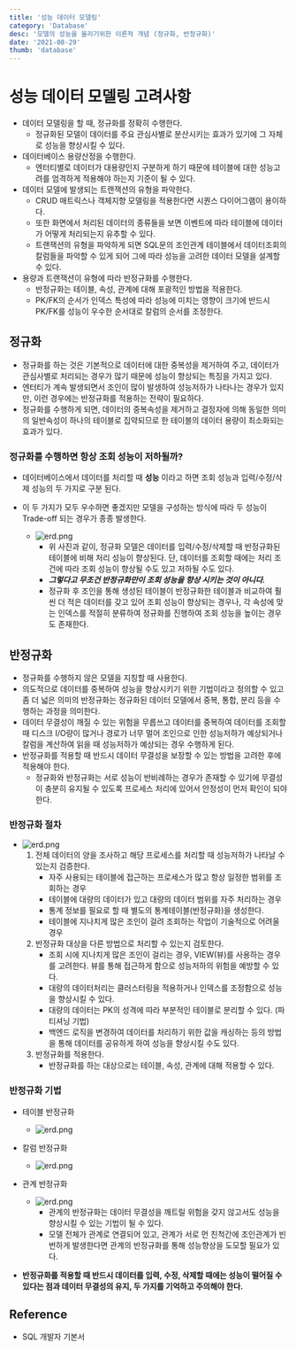 ```yaml
---
title: '성능 데이터 모델링'
category: 'Database'
desc: '모델의 성능을 올리기위한 이론적 개념 (정규화, 반정규화)'
date: '2021-08-29'
thumb: 'database'
---
```


# 성능 데이터 모델링 고려사항
- 데이터 모델링을 할 때, 정규화를 정확히 수행한다.
  - 정규화된 모델이 데이터를 주요 관심사별로 분산시키는 효과가 있기에 그 자체로 성능을 향상시킬 수 있다.
- 데이터베이스 용량산정을 수행한다.
  - 엔터티별로 데이터가 대용량인지 구분하게 하기 때문에 테이블에 대한 성능고려를 엄격하게 적용해야 하는지 기준이 될 수 있다.
- 데이터 모델에 발생되는 트랜잭션의 유형을 파악한다.
  - CRUD 매트릭스나 객체지향 모델링을 적용한다면 시퀀스 다이어그램이 용이하다.
  - 또한 화면에서 처리된 데이터의 종류들을 보면 이벤트에 따라 테이블에 데이터가 어떻게 처리되는지 유추할 수 있다.
  - 트랜잭션의 유형을 파악하게 되면 SQL문의 조인관계 테이블에서 데이터조회의 칼럼들을 파악할 수 있게 되어 그에 따라 성능을 고려한 데이터 모델을 설계할 수 있다.
- 용량과 트랜잭션이 유형에 따라 반정규화를 수행한다.
  - 반정규화는 테이블, 속성, 관계에 대해 포괄적인 방법을 적용한다.
  - PK/FK의 순서가 인덱스 특성에 따라 성능에 미치는 영향이 크기에 반드시 PK/FK를 성능이 우수한 순서대로 칼럼의 순서를 조정한다.

## 정규화
- 정규화를 하는 것은 기본적으로 데이터에 대한 중복성을 제거하여 주고, 데이터가 관심사별로 처리되는 경우가 많기 때문에 성능이 향상되는 특징을 가지고 있다.
- 엔터티가 계속 발생되면서 조인이 많이 발생하여 성능저하가 나타나는 경우가 있지만, 이런 경우에는 반정규화를 적용하는 전략이 필요하다.
- 정규화를 수행하게 되면, 데이터의 중복속성을 제거하고 결정자에 의해 동일한 의미의 일반속성이 하나의 테이블로 집약되므로 한 테이블의 데이터 용량이 최소화되는 효과가 있다.

### 정규화를 수행하면 항상 조회 성능이 저하될까?
- 데이터베이스에서 데이터를 처리할 때 **성능** 이라고 하면 조회 성능과 입력/수정/삭제 성능의 두 가지로 구분 된다.
- 이 두 가지가 모두 우수하면 좋겠지만 모델을 구성하는 방식에 따라 두 성능이 Trade-off 되는 경우가 종종 발생한다.

  - ![erd.png](https://raw.githubusercontent.com/woolarinet/blog_content/main/images/Database/modeling2/1.png)
    - 위 사진과 같이, 정규화 모델은 데이터를 입력/수정/삭제할 때 반정규화된 테이블에 비해 처리 성능이 향상된다. 단, 데이터를 조회할 때에는 처리 조건에 따라 조회 성능이 향상될 수도 있고 저하될 수도 있다.
    - ***그렇다고 무조건 반정규화만이 조회 성능을 향상 시키는 것이 아니다.***
    - 정규화 후 조인을 통해 생성된 테이블이 반정규화한 테이블과 비교하여 훨씬 더 적은 데이터를 갖고 있어 조회 성능이 향상되는 경우나, 각 속성에 맞는 인덱스를 적절히 분류하여 정규화를 진행하여 조회 성능을 높이는 경우도 존재한다.
## 반정규화
- 정규화를 수행하지 않은 모델을 지칭할 때 사용한다.
- 의도적으로 데이터를 중복하여 성능을 향상시키기 위한 기법이라고 정의할 수 있고 좀 더 넓은 의미의 반정규화는 정규화된 데이터 모델에서 중복, 통합, 분리 등을 수행하는 과정을 의미한다.
- 데이터 무결성이 깨질 수 있는 위험을 무릅쓰고 데이터를 중복하여 데이터를 조회할 때 디스크 I/O량이 많거나 경로가 너무 멀어 조인으로 인한 성능저하가 예상되거나 칼럼을 계산하여 읽을 때 성능저하가 예상되는 경우 수행하게 된다.
- 반정규화를 적용할 때 반드시 데이터 무결성을 보장할 수 있는 방법을 고려한 후에 적용해야 한다.
  - 정규화와 반정규화는 서로 성능이 반비례하는 경우가 존재할 수 있기에 무결성이 충분히 유지될 수 있도록 프로세스 처리에 있어서 안정성이 먼저 확인이 되야 한다.

### 반정규화 절차

- ![erd.png](https://raw.githubusercontent.com/woolarinet/blog_content/main/images/Database/modeling2/2.png)
  1. 전체 데이터의 양을 조사하고 해당 프로세스를 처리할 때 성능저하가 나타날 수 있는지 검증한다.
     - 자주 사용되는 테이블에 접근하는 프로세스가 많고 항상 일정한 범위를 조회하는 경우
      - 테이블에 대량의 데이터가 있고 대량의 데이터 범위를 자주 처리하는 경우
      - 통계 정보를 필요로 할 때 별도의 통계테이블(반정규화)을 생성한다.
      - 테이블에 지나치게 많은 조인이 걸려 조회하는 작업이 기술적으로 어려울 경우
  2. 반정규화 대상을 다른 방법으로 처리할 수 있는지 검토한다.
      - 조회 시에 지나치게 많은 조인이 걸리는 경우, VIEW(뷰)를 사용하는 경우를 고려한다. 뷰를 통해 접근하게 함으로 성능저하의 위험을 예방할 수 있다.
      - 대량의 데이터처리는 클러스터링을 적용하거나 인덱스를 조정함으로 성능을 향상시킬 수 있다.
      - 대량의 데이터는 PK의 성격에 따라 부분적인 테이블로 분리할 수 있다. (파티셔닝 기법)
      - 백엔드 로직을 변경하여 데이터를 처리하기 위한 값을 캐싱하는 등의 방법을 통해 데이터를 공유하게 하여 성능을 향상시킬 수도 있다.
  3. 반정규화를 적용한다.
      - 반정규화를 하는 대상으로는 테이블, 속성, 관계에 대해 적용할 수 있다.
### 반정규화 기법
- 테이블 반정규화

  - ![erd.png](https://raw.githubusercontent.com/woolarinet/blog_content/main/images/Database/modeling2/3.png)

- 칼럼 반정규화

  - ![erd.png](https://raw.githubusercontent.com/woolarinet/blog_content/main/images/Database/modeling2/4.png)

- 관계 반정규화

  - ![erd.png](https://raw.githubusercontent.com/woolarinet/blog_content/main/images/Database/modeling2/5.png)
    - 관계의 반정규화는 데이터 무결성을 깨트릴 위험을 갖지 않고서도 성능을 향상시킬 수 있는 기법이 될 수 있다.
    - 모델 전체가 관계로 연결되어 있고, 관계가 서로 먼 친척간에 조인관계가 빈번하게 발생한다면 관계의 반정규화를 통해 성능향상을 도모할 필요가 있다.

- **반정규화를 적용할 때 반드시 데이터를 입력, 수정, 삭제할 때에는 성능이 떨어질 수 있다는 점과 데이터 무결성의 유지, 두 가지를 기억하고 주의해야 한다.**

## Reference
- SQL 개발자 기본서

